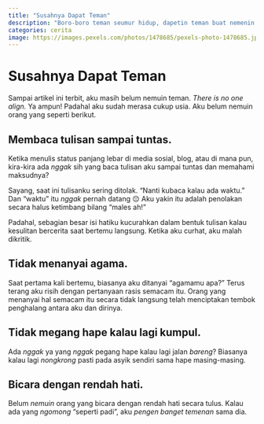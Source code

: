 ```yaml
---
title: "Susahnya Dapat Teman"
description: "Boro-boro teman seumur hidup, dapetin teman buat nemenin keseharian aja susah."
categories: cerita
image: https://images.pexels.com/photos/1478685/pexels-photo-1478685.jpeg?auto=compress&cs=tinysrgb&h=200
---
```

# Susahnya Dapat Teman

Sampai artikel ini terbit, aku masih belum nemuin teman. _There is no one align._ Ya ampun! Padahal aku sudah merasa cukup usia. Aku belum nemuin orang yang seperti berikut.

## Membaca tulisan sampai tuntas.

Ketika menulis status panjang lebar di media sosial, blog, atau di mana pun, kira-kira ada _nggak_ sih yang baca tulisan aku sampai tuntas dan memahami maksudnya?

Sayang, saat ini tulisanku sering ditolak. “Nanti kubaca kalau ada waktu.” Dan “waktu” itu _nggak_ pernah datang 😔 Aku yakin itu adalah penolakan secara halus ketimbang bilang “males ah!”

Padahal, sebagian besar isi hatiku kucurahkan dalam bentuk tulisan kalau kesulitan bercerita saat bertemu langsung. Ketika aku curhat, aku malah dikritik.

## Tidak menanyai agama.

Saat pertama kali bertemu, biasanya aku ditanyai “agamamu apa?” Terus terang aku risih dengan pertanyaan rasis semacam itu. Orang yang menanyai hal semacam itu secara tidak langsung telah menciptakan tembok penghalang antara aku dan dirinya.

## Tidak megang hape kalau lagi kumpul.

Ada _nggak_ ya yang _nggak_ pegang hape kalau lagi jalan _bareng_? Biasanya kalau lagi _nongkrong_ pasti pada asyik sendiri sama hape masing-masing.

## Bicara dengan rendah hati.

Belum _nemuin_ orang yang bicara dengan rendah hati secara tulus. Kalau ada yang _ngomong_ “seperti padi”, aku _pengen banget temenan_ sama dia.
